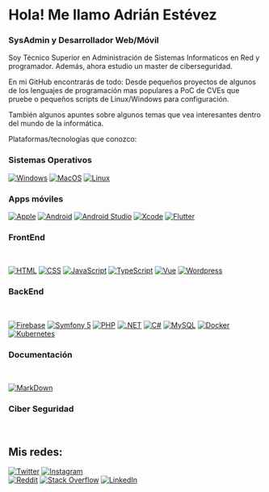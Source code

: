 #  Hola! Me llamo Adrián Estévez 
### SysAdmin y Desarrollador Web/Móvil


Soy Técnico Superior en  Administración de Sistemas Informaticos en Red y programador. Además, ahora estudio un master de ciberseguridad.

En mi GitHub encontrarás de todo: Desde pequeños proyectos de algunos de los lenguajes de programación mas populares a PoC de CVEs que pruebe o pequeños scripts de Linux/Windows para configuración.

También algunos apuntes sobre algunos temas que vea interesantes dentro del mundo de la informática.

Plataformas/tecnologías que conozco:

### Sistemas Operativos

[![Windows](https://img.shields.io/badge/windows-0078D6?style=for-the-badge&logo=windows&logoColor=white&labelColor=101010)]()
[![MacOS](https://img.shields.io/badge/Mac_OS-999999?style=for-the-badge&logo=apple&logoColor=white&labelColor=101010)]()
[![Linux](https://img.shields.io/badge/Linux-FCC624?style=for-the-badge&logo=linux&logoColor=white&labelColor=101010)]()


### Apps móviles

[![Apple](https://img.shields.io/badge/iOS-999999?style=for-the-badge&logo=apple&logoColor=white&labelColor=101010)]()
[![Android](https://img.shields.io/badge/Android-3DDC84?style=for-the-badge&logo=android&logoColor=white&labelColor=101010)]()
[![Android Studio](https://img.shields.io/badge/Android_Studio-3DDC84?style=for-the-badge&logo=androidstudio&logoColor=white&labelColor=101010)]()
[![Xcode](https://img.shields.io/badge/Xcode-1575F9?style=for-the-badge&logo=xcode&logoColor=white&labelColor=101010)]()
[![Flutter](https://img.shields.io/badge/Flutter-02569B?style=for-the-badge&logo=flutter&logoColor=white&labelColor=101010)]()

### FrontEnd
<br/>

[![HTML](https://img.shields.io/badge/HTML_5-E34F26?style=for-the-badge&logo=html5&logoColor=white&labelColor=101010)]()
[![CSS](https://img.shields.io/badge/CSS_3-1572B6?style=for-the-badge&logo=CSS3&logoColor=white&labelColor=101010)]()
[![JavaScript](https://img.shields.io/badge/JavaScript-F7DF1E?style=for-the-badge&logo=javascript&logoColor=white&labelColor=101010)]()
[![TypeScript](https://img.shields.io/badge/typeScript-3178C6?style=for-the-badge&logo=typeScript&logoColor=white&labelColor=101010)]()
[![Vue](https://img.shields.io/badge/Vue-4FC08D?style=for-the-badge&logo=vue.js&logoColor=white&labelColor=101010)]()
[![Wordpress](https://img.shields.io/badge/WordPress-21759b?style=for-the-badge&logo=wordpress&logoColor=white&labelColor=101010)]()

### BackEnd
<br/>

[![Firebase](https://img.shields.io/badge/Firebase-FFCA28?style=for-the-badge&logo=firebase&logoColor=white&labelColor=101010)]()
[![Symfony 5](https://img.shields.io/badge/Symfony_5-202020?style=for-the-badge&logo=symfony&logoColor=white&labelColor=101010)]()
[![PHP](https://img.shields.io/badge/PHP-777BB4?style=for-the-badge&logo=php&logoColor=white&labelColor=101010)]()
[![.NET](https://img.shields.io/badge/.NET-512BD4?style=for-the-badge&logo=dotnet&logoColor=white&labelColor=101010)]()
[![C#](https://img.shields.io/badge/C_Sharp-239120?style=for-the-badge&logo=csharp&logoColor=white&labelColor=101010)]()
[![MySQL](https://img.shields.io/badge/MySQL-4479A1?style=for-the-badge&logo=mysql&logoColor=white&labelColor=101010)]()
[![Docker](https://img.shields.io/badge/Docker-2496ED?style=for-the-badge&logo=docker&logoColor=white&labelColor=101010)]()
[![Kubernetes](https://img.shields.io/badge/Kubernetes-326CE5?style=for-the-badge&logo=kubernetes&logoColor=white&labelColor=101010)]()


### Documentación
</br>

[![MarkDown](https://img.shields.io/badge/Markdown-000000?style=for-the-badge&logo=markdown&logoColor=white&labelColor=101010)]()

### Ciber Seguridad
<br/>



## Mis redes:

[![Twitter](https://img.shields.io/badge/Twitter-@adrestrod123-1DA1F2?style=flat&logo=twitter&logoColor=white&labelColor=101010)](https://twitter.com/adrestrod123)
[![Instagram](https://img.shields.io/badge/Instagram-@Haru__123__-E4405F?style=flat&logo=instagram&logoColor=white&labelColor=101010)](https://instagram.com/Haru_123_)
<br/>
[![Reddit](https://img.shields.io/badge/Reddit-Haru__123-FF4500?style=?style=flat&logo=reddit&logoColor=white&labelColor=101010)](https://www.reddit.com/user/Haru_123)
[![Stack Overflow](https://img.shields.io/badge/Stack_Overflow-Adrian_Estevez-FE7A16?style=?style=flat&logo=stackoverflow&logoColor=white&labelColor=101010)](https://es.stackoverflow.com/users/188411/haru)
[![LinkedIn](https://img.shields.io/badge/LinkedIn-Adrian_Estevez_Rodriguez-0077B5?style=?style=flat&logo=linkedin&logoColor=white&labelColor=101010)](https://www.linkedin.com/in/adrian-estevez-rodriguez-101364183)
